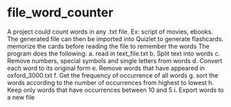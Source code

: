 # file_word_counter
A project could count words in any .txt file. Ex: script of movies, ebooks. The generated file can then be imported into Quizlet to generate flashcards. memorize the cards before reading the file to remember the words
The program does the following:
a. read in text_file.txt
b. Split text into words
c. Remove numbers, special symbols and single letters from words
d. Convert each word to its original form
e. Remove words that have appeared in oxford_3000.txt
f. Get the frequency of occurrence of all words
g. sort the words according to the number of occurrences from highest to lowest
h. Keep only words that have occurrences between 10 and 5
i. Export words to a new file
